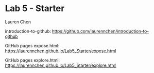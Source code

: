 # Lab 5 - Starter
Lauren Chen

introduction-to-github: https://github.com/laurennchen/introduction-to-github


GitHub pages expose.html: https://laurennchen.github.io/Lab5_Starter/expose.html


GitHub pages explore.html: https://laurennchen.github.io/Lab5_Starter/explore.html
